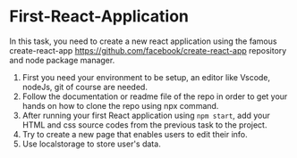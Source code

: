 # First-React-Application

In this task, you need to create a new react application using the famous create-react-app https://github.com/facebook/create-react-app repository and node package manager.

1. First you need your environment to be setup, an editor like Vscode, nodeJs, git of course are needed.
1. Follow the documentation or readme file of the repo in order to get your hands on how to clone the repo using npx command.
1. After running your first React application using `npm start`, add your HTML and css source codes from the previous task to the project.
1. Try to create a new page that enables users to edit their info.
1. Use localstorage to store user's data.
